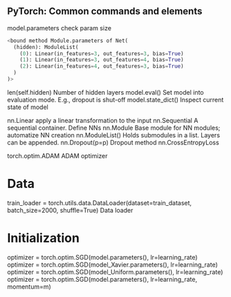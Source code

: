 ## PyTorch: Common commands and elements

model.parameters    check param size
```python
<bound method Module.parameters of Net(
  (hidden): ModuleList(
    (0): Linear(in_features=3, out_features=3, bias=True)
    (1): Linear(in_features=3, out_features=4, bias=True)
    (2): Linear(in_features=4, out_features=3, bias=True)
  )
)>
```
len(self.hidden)    Number of hidden layers
model.eval()    Set model into evaluation mode. E.g., dropout is shut-off
model.state_dict()  Inspect current state of model

nn.Linear	apply a linear transformation to the input
nn.Sequential   A sequential container. Define NNs
nn.Module   Base module for NN modules; automatize NN creation
nn.ModuleList() Holds submodules in a list. Layers can be appended.
nn.Dropout(p=p) Dropout method
nn.CrossEntropyLoss


torch.optim.ADAM    ADAM optimizer

# Data
train_loader = torch.utils.data.DataLoader(dataset=train_dataset, batch_size=2000, shuffle=True)  Data loader

# Initialization
optimizer = torch.optim.SGD(model.parameters(), lr=learning_rate)
optimizer = torch.optim.SGD(model_Xavier.parameters(), lr=learning_rate)
optimizer = torch.optim.SGD(model_Uniform.parameters(), lr=learning_rate)
optimizer = torch.optim.SGD(model.parameters(), lr=learning_rate, momentum=m)

